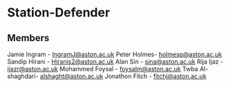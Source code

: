 # Station-Defender
## Members

Jamie Ingram - IngramJ@aston.ac.uk
Peter Holmes- holmesp@aston.ac.uk
Sandip Hirani - Hiranis2@aston.ac.uk
Alan Sin - sina@aston.ac.uk
Rija Ijaz - ijazr@aston.ac.uk
Mohammed Foysal - foysalm@aston.ac.uk
Twba Al-shaghdari- alshaght@aston.ac.uk
Jonathon Fitch - fitchj@aston.ac.uk
